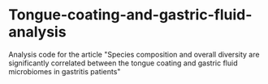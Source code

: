 # Tongue-coating-and-gastric-fluid-analysis
Analysis code for the article "Species composition and overall diversity are significantly correlated between the tongue coating and gastric fluid microbiomes in gastritis patients"
